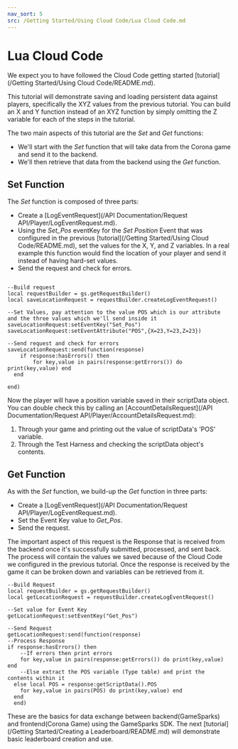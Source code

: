 ```yaml
---
nav_sort: 5
src: /Getting Started/Using Cloud Code/Lua Cloud Code.md
---
```


# Lua Cloud Code

We expect you to have followed the Cloud Code getting started [tutorial](/Getting Started/Using Cloud Code/README.md).

This tutorial will demonstrate saving and loading persistent data against players, specifically the XYZ values from the previous tutorial. You can build an X and Y function instead of an XYZ function by simply omitting the Z variable for each of the steps in the tutorial.

The two main aspects of this tutorial are the *Set* and *Get* functions:
* We'll start with the *Set* function that will take data from the Corona game and send it to the backend.
* We'll then retrieve that data from the backend using the *Get* function.

## Set Function

The *Set* function is composed of three parts:

* Create a [LogEventRequest](/API Documentation/Request API/Player/LogEventRequest.md).
* Using the *Set_Pos* eventKey for the *Set Position* Event that was configured in the previous [tutorial](/Getting Started/Using Cloud Code/README.md), set the values for the X, Y, and Z variables. In a real example this function would find the location of your player and send it instead of having hard-set values.
* Send the request and check for errors.

```

--Build request
local requestBuilder = gs.getRequestBuilder()
local saveLocationRequest = requestBuilder.createLogEventRequest()

--Set Values, pay attention to the value POS which is our attribute and the three values which we'll send inside it
saveLocationRequest:setEventKey("Set_Pos")
saveLocationRequest:setEventAttribute("POS",{X=23,Y=23,Z=23})

--Send request and check for errors
saveLocationRequest:send(function(response)
	if response:hasErrors() then
    	for key,value in pairs(response:getErrors()) do print(key,value) end
  end

end)

```

Now the player will have a position variable saved in their scriptData object. You can double check this by calling an [AccountDetailsRequest](/API Documentation/Request API/Player/AccountDetailsRequest.md):

1. Through your game and printing out the value of scriptData's 'POS' variable.
2. Through the Test Harness and checking the scriptData object's contents.

## Get Function

As with the *Set* function, we build-up the *Get* function in three parts:
* Create a [LogEventRequest](/API Documentation/Request API/Player/LogEventRequest.md).
* Set the Event Key value to *Get_Pos*.
* Send the request.

The important aspect of this request is the Response that is received from the backend once it's successfully submitted, processed, and sent back. The process will contain the values we saved because of the Cloud Code we configured in the previous tutorial. Once the response is received by the game it can be broken down and variables can be retrieved from it.

```
--Build Request
local requestBuilder = gs.getRequestBuilder()
local getLocationRequest = requestBuilder.createLogEventRequest()

--Set value for Event Key
getLocationRequest:setEventKey("Get_Pos")

--Send Request
getLocationRequest:send(function(response)
--Process Response
if response:hasErrors() then
    --If errors then print errors
  	for key,value in pairs(response:getErrors()) do print(key,value) end
    --Else extract the POS variable (Type table) and print the contents within it
  else local POS = response:getScriptData().POS
  	for key,value in pairs(POS) do print(key,value) end
  end
  end)

```

These are the basics for data exchange between backend(GameSparks) and frontend(Corona Game) using the GameSparks SDK. The next [tutorial](/Getting Started/Creating a Leaderboard/README.md) will demonstrate basic leaderboard creation and use.
